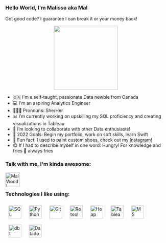 ### Hello World, I'm Malissa aka Mal
Got good code? I guarantee I can break it or your money back!
<p align="center">
<img src="https://c.tenor.com/ShzdJcrguswAAAAC/burn-elmo.gif" width="200"/>
</p>

- 🇨🇦  I'm a self-taught, passionate Data newbie from Canada
- 💻  I'm an aspiring Analytics Engineer
- 👩🏼‍💻  Pronouns: She/Her
- 📊  I’m currently working on upskilling my SQL proficiency and creating visualizations in Tableau
- 🧠  I’m looking to collaborate with other Data enthusiasts! 
- 🥅  2022 Goals: Begin my portfolio, work on soft skills, learn Swift
- 🎨  Fun fact: I used to paint custom shoes, check out my [Instagram!](https://www.instagram.com/malwearcustoms/)
- 😋  If I had to describe myself in one word: Hungry! For knowledge and fries 🍟 always fries

### Talk with me, I'm kinda awesome: 
[<img align="left" alt="Mal Wood | LinkedIn" width="45px" src="https://img.icons8.com/cute-clipart/64/000000/linkedin.png" />][linkedin]

<br />
<br />

### Technologies I like using:
<p align="left">
<img src="https://img.icons8.com/color/48/000000/sql.png" alt="SQL" height="40" style="vertical-align:top; margin:10px">
<img src="https://img.icons8.com/color-glass/48/000000/python.png" alt="Python" height="40" style="vertical-align:top; margin:10px">
<img src="https://img.icons8.com/nolan/48/git.png" alt="Git" height="40" style="vertical-align:top; margin:10px">
<img src="https://pbs.twimg.com/profile_images/1352777057311223808/QxBjImFN_400x400.jpg" alt="Retool" height="40" style="vertical-align:top; margin:10px">
<img src="https://pbs.twimg.com/profile_images/1413541512156127237/it78zsZF_400x400.jpg" alt="Heap Analytics" height="40" style="vertical-align:top; margin:10px">
<img src="https://img.icons8.com/color/48/000000/tableau-software.png" alt="Tableau" height="40" style="vertical-align:top; margin:10px">
<img src="https://img.icons8.com/nolan/48/ms-excel.png" alt="MS Excel" height="40" style="vertical-align:top; margin:10px">
<img src ="https://avatars.githubusercontent.com/u/18339788?s=200&v=4" alt="dbt" height="40" style="vertical-align:top; margin:10px">
<img src="https://pbs.twimg.com/profile_images/1423383914417049603/e2-7_Rw9_400x400.jpg" alt="Datadog" height="40" style="vertical-align:top; margin:10px">
</p>

[linkedin]: https://www.linkedin.com/in/malissa-wood-7413021b5/
